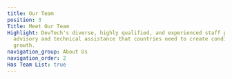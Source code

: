 ```yaml
---
title: Our Team
position: 3
Title: Meet Our Team
Highlight: DevTech's diverse, highly qualified, and experienced staff provide the
  advisory and technical assistance that countries need to create conditions for sustainable
  growth.
navigation_group: About Us
navigation_order: 2
Has Team List: true
---
```


